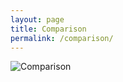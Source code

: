 ```yaml
---
layout: page
title: Comparison
permalink: /comparison/
---
```

<img src="https://raw.githubusercontent.com/cthoyt/bioregistry/main/docs/img/comparison.png" alt="Comparison"/>
